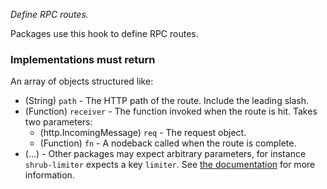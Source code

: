 *Define RPC routes.*

Packages use this hook to define RPC routes.

<h3>Implementations must return</h3>

An array of objects structured like:

* (String) `path` - The HTTP path of the route. Include the leading slash.
* (Function) `receiver` - The function invoked when the route is hit. Takes two
  parameters:
    * (http.IncomingMessage) `req` - The request object.
    * (Function) `fn` - A nodeback called when the route is complete.
* (...) - Other packages may expect arbitrary parameters, for instance
  `shrub-limiter` expects a key `limiter`. See
  [the documentation](source/packages/shrub-limiter/#implements-hook-shrubrpcroutesalter)
  for more information.